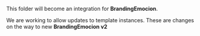 This folder will become an integration for **BrandingEmocion**.

We are working to allow updates to template instances.
These are changes on the way to new **BrandingEmocion v2**
